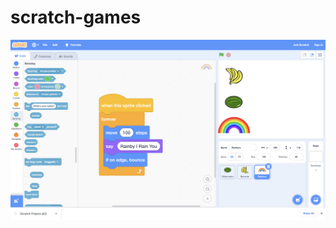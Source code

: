 # scratch-games

<p align="center">
    <img src="https://github.com/russellbrudnak/scratch-games/blob/main/img/03-scratch.png" />
</p>
